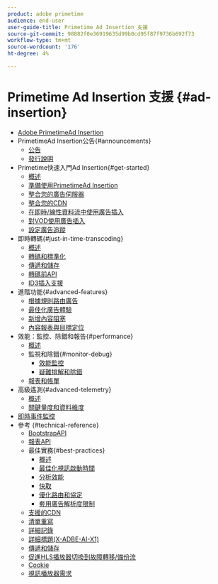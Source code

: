 ```yaml
---
product: adobe primetime
audience: end-user
user-guide-title: Primetime Ad Insertion 支援
source-git-commit: 98882f0e36919635d99b0cd95f87f9736b692f73
workflow-type: tm+mt
source-wordcount: '176'
ht-degree: 4%

---
```



# Primetime Ad Insertion 支援 {#ad-insertion}

+ [Adobe PrimetimeAd Insertion](home.md)
+ PrimetimeAd Insertion公告{#announcements}
   + [公告](announcements/overview.md)
   + [發行說明](https://experienceleague.adobe.com/docs/primetime/release-notes/ptai/ptai-21x-release-notes.html)
+ Primetime快速入門Ad Insertion{#get-started}
   + [概述](getting-started/get-started-overview.md)
   + [準備使用PrimetimeAd Insertion](getting-started/setup-ptai.md)
   + [整合您的廣告伺服器](getting-started/integrate-ad-server.md)
   + [整合您的CDN](getting-started/integrate-cdn.md)
   + [在即時/線性資料流中使用廣告插入](getting-started/ad-insertion-live-linear-stream.md)
   + [對VOD使用廣告插入](getting-started/ad-insertion-vod.md)
   + [設定廣告追蹤](getting-started/set-up-ad-tracking.md)
+ 即時轉碼{#just-in-time-transcoding}
   + [概述](just-in-time-transcoding/jit-transcoding-overview.md)
   + [轉碼和標準化](just-in-time-transcoding/transcoding-and-normalization.md)
   + [傳遞和儲存](https://experienceleague.adobe.com/docs/primetime/ad-insertion/technical-reference/delivery-and-storage.html)
   + [轉碼前API](just-in-time-transcoding/pre-transcoding-api.md)
   + [ID3插入支援](just-in-time-transcoding/id3-injection-support.md)
+ 進階功能{#advanced-features}
   + [根據規則路由廣告](advanced-features/route-ads-based-on-rules.md)
   + [最佳化廣告體驗](advanced-features/optimize-ad-experiences.md)
   + [新增內容阻塞](advanced-features/add-content-bumpers.md)
   + [內容報表與目標定位](advanced-features/contextual-reporting-and-targeting.md)
+ 效能：監控、除錯和報告{#performance}
   + [概述](performance-monitoring-debugging-reporting/performance-overview.md)
   + 監視和除錯{#monitor-debug}
      + [效能監控](performance-monitoring-debugging-reporting/performance-monitoring.md)
      + [疑難排解和除錯](performance-monitoring-debugging-reporting/troubleshoot-and-debug.md)
   + [報表和帳單](performance-monitoring-debugging-reporting/reporting-and-billing.md)
+ 高級遙測{#advanced-telemetry}
   + [概述](advanced-telemetry/advanced-telemetry-overview.md)
   + [關鍵量度和資料維度](advanced-telemetry/key-metrics.md)
+ [即時事件監控](live-event-monitoring.md)
+ 參考 {#technical-reference}
   + [BootstrapAPI](technical-reference/bootstrap-api.md)
   + [報表API](assets/auditude-report-api.pdf)
   + 最佳實務{#best-practices}
      + [概述](best-practices/best-practices-overview.md)
      + [最佳化視訊啟動時間](best-practices/optimize-video-startup-time.md)
      + [分析效能](best-practices/analyze-performance.md)
      + [快取](best-practices/caching.md)
      + [優化路由和協定](best-practices/optimize-routes-protocols.md)
      + [套用廣告解析度限制](best-practices/apply-ad-resolution-constraints.md)
   + [支援的CDN](technical-reference/supported-cdns.md)
   + [清單重寫](technical-reference/manifest-rewriting.md)
   + [詳細記錄](performance-monitoring-debugging-reporting/verbose-logging.md)
   + [詳細標題(X-ADBE-AI-X1)](performance-monitoring-debugging-reporting/debugging-headers.md)
   + [傳遞和儲存](/help/primetime-ad-insertion/just-in-time-transcoding/delivery-and-storage.md)
   + [促進HLS播放器切換到故障轉移/備份流](technical-reference/hls-switching-to-failover.md)
   + [Cookie](technical-reference/cookies.md)
   + [視訊播放器需求](technical-reference/video-player-requirements.md)